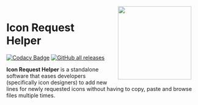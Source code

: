 <img src="https://raw.githubusercontent.com/hdfhtt/ic-req-helper/main/app_icon.ico" width="192" align="right" hspace="20" />

# Icon Request Helper
[![Codacy Badge](https://app.codacy.com/project/badge/Grade/35f6f89e8fe24360bb146f76829f4f33)](https://www.codacy.com/gh/hdfhtt/ic-req-helper/dashboard?utm_source=github.com&amp;utm_medium=referral&amp;utm_content=hdfhtt/ic-req-helper&amp;utm_campaign=Badge_Grade)
[![GitHub all releases](https://img.shields.io/github/downloads/hdfhtt/ic-req-helper/total)](https://github.com/hdfhtt/ic-req-helper/releases/download/latest/IconRequestHelper.exe)

**Icon Request Helper** is a standalone software that eases developers (specifically icon designers) to add new lines for newly requested icons without having to copy, paste and browse files multiple times.
